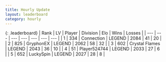 ```yaml
---
title: Hourly Update
layout: leaderboard
category: hourly
---
```


{: .leaderboard}
| Rank | LV | Player | Division | Elo | Wins | Losses |
| --- | --- | --- | --- | --- | --- | --- |
| <span data-change="0">1</span> | 334 | <span title="ID: 539711">Connection</span> | LEGEND | <span data-change="-30">2084</span> | <span data-change="2">41</span> | <span data-change="3">20</span> |
| <span data-change="0">2</span> | 825 | <span title="ID: 315148">GryphonEX</span> | LEGEND | <span data-change="10">2062</span> | <span data-change="1">58</span> | <span data-change="0">32</span> |
| <span data-change="0">3</span> | 602 | <span title="ID: 163201">Crystal Flames</span> | LEGEND | <span data-change="-4">2043</span> | <span data-change="1">36</span> | <span data-change="1">10</span> |
| <span data-change="0">4</span> | 51 | <span title="ID: 524744">Player524744</span> | LEGEND | <span data-change="0">2033</span> | <span data-change="0">27</span> | <span data-change="0">6</span> |
| <span data-change="4">5</span> | 652 | <span title="ID: 498412">LuckySpin</span> | LEGEND | <span data-change="24">2027</span> | <span data-change="3">28</span> | <span data-change="0">8</span> |